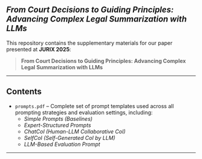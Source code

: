 ## *From Court Decisions to Guiding Principles: Advancing Complex Legal Summarization with LLMs*  


This repository contains the supplementary materials for our paper presented at **JURIX 2025**:  
> **From Court Decisions to Guiding Principles: Advancing Complex Legal Summarization with LLMs**

---

## Contents
- `prompts.pdf` – Complete set of prompt templates used across all prompting strategies and evaluation settings, including:
  - *Simple Prompts (Baselines)*
  - *Expert-Structured Prompts*
  - *ChatCoI (Human-LLM Collaborative CoI)*
  - *SelfCoI (Self-Generated CoI by LLM)*
  - *LLM-Based Evaluation Prompt*
---
